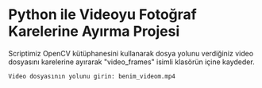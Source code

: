 # Python ile Videoyu Fotoğraf Karelerine Ayırma Projesi

Scriptimiz OpenCV kütüphanesini kullanarak dosya yolunu verdiğiniz video dosyasını karelerine ayırarak "video_frames" isimli klasörün içine kaydeder.

```
Video dosyasının yolunu girin: benim_videom.mp4
```
